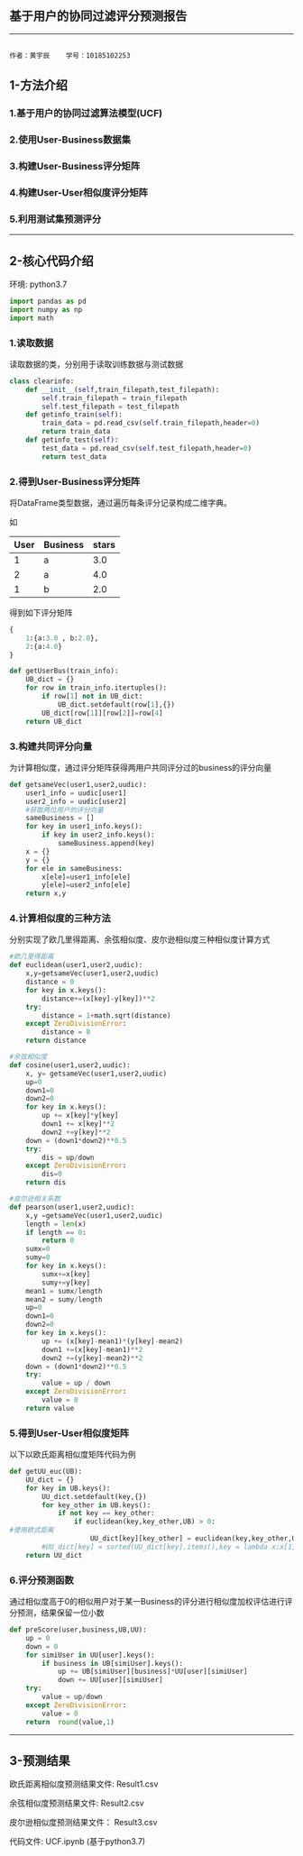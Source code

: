 ## 基于用户的协同过滤评分预测报告

------

  																												作者：黄宇辰    学号：10185102253

## **1**-方法介绍

### 1.基于用户的协同过滤算法模型(UCF)

### 2.使用User-Business数据集

### 3.构建User-Business评分矩阵

### 4.构建User-User相似度评分矩阵

### 5.利用测试集预测评分

------



## **2**-核心代码介绍 

环境:  python3.7

```python
import pandas as pd
import numpy as np
import math
```



### 1.读取数据

读取数据的类，分别用于读取训练数据与测试数据

```python
class clearinfo:
    def __init__(self,train_filepath,test_filepath):
        self.train_filepath = train_filepath
        self.test_filepath = test_filepath
    def getinfo_train(self):
        train_data = pd.read_csv(self.train_filepath,header=0)
        return train_data
    def getinfo_test(self):
        test_data = pd.read_csv(self.test_filepath,header=0)
        return test_data
```

### 2.得到User-Business评分矩阵

将DataFrame类型数据，通过遍历每条评分记录构成二维字典。

如

| User | Business | stars |
| ---- | -------- | ----- |
| 1    | a        | 3.0   |
| 2    | a        | 4.0   |
| 1    | b        | 2.0   |

得到如下评分矩阵

```python
{
    1:{a:3.0 , b:2.0},
    2:{a:4.0}
}
```



```python
def getUserBus(train_info):
    UB_dict = {}
    for row in train_info.itertuples():
        if row[1] not in UB_dict:
            UB_dict.setdefault(row[1],{})
        UB_dict[row[1]][row[2]]=row[4]
    return UB_dict
```

### 3.构建共同评分向量

为计算相似度，通过评分矩阵获得两用户共同评分过的business的评分向量

```python
def getsameVec(user1,user2,uudic):
    user1_info = uudic[user1]
    user2_info = uudic[user2]
    #获取两位用户的评分向量
    sameBusiness = []
    for key in user1_info.keys():
        if key in user2_info.keys():
            sameBusiness.append(key)
    x = {}
    y = {}
    for ele in sameBusiness:
        x[ele]=user1_info[ele]
        y[ele]=user2_info[ele]
    return x,y
```

### 4.计算相似度的三种方法

分别实现了欧几里得距离、余弦相似度、皮尔逊相似度三种相似度计算方式

```python
#欧几里得距离
def euclidean(user1,user2,uudic):
    x,y=getsameVec(user1,user2,uudic)
    distance = 0
    for key in x.keys():
        distance+=(x[key]-y[key])**2
    try:
        distance = 1+math.sqrt(distance)
    except ZeroDivisionError:
        distance = 0
    return distance

#余弦相似度
def cosine(user1,user2,uudic):
    x, y= getsameVec(user1,user2,uudic)
    up=0
    down1=0
    down2=0
    for key in x.keys():
        up += x[key]*y[key]
        down1 += x[key]**2
        down2 +=y[key]**2
    down = (down1*down2)**0.5
    try:
        dis = up/down
    except ZeroDivisionError:
        dis=0
    return dis

#皮尔逊相关系数
def pearson(user1,user2,uudic):
    x,y =getsameVec(user1,user2,uudic)
    length = len(x)
    if length == 0:
        return 0
    sumx=0
    sumy=0
    for key in x.keys():
        sumx+=x[key]
        sumy+=y[key]
    mean1 = sumx/length
    mean2 = sumy/length
    up=0
    down1=0
    down2=0
    for key in x.keys():
        up += (x[key]-mean1)*(y[key]-mean2)
        down1 +=(x[key]-mean1)**2
        down2 +=(y[key]-mean2)**2
    down = (down1*down2)**0.5
    try:
        value = up / down
    except ZeroDivisionError:
        value = 0
    return value
```

### 5.得到User-User相似度矩阵

以下以欧氏距离相似度矩阵代码为例

```python
def getUU_euc(UB):
    UU_dict = {}
    for key in UB.keys():
        UU_dict.setdefault(key,{})
        for key_other in UB.keys():
            if not key == key_other:
                if euclidean(key,key_other,UB) > 0:  
#使用欧式距离
                    UU_dict[key][key_other] = euclidean(key,key_other,UB)
        #UU_dict[key] = sorted(UU_dict[key].items(),key = lambda x:x[1],reverse=True)
    return UU_dict 
```

### 6.评分预测函数

通过相似度高于0的相似用户对于某一Business的评分进行相似度加权评估进行评分预测，结果保留一位小数

```python
def preScore(user,business,UB,UU):
    up = 0
    down = 0
    for simiUser in UU[user].keys():
        if business in UB[simiUser].keys():
            up += UB[simiUser][business]*UU[user][simiUser]
            down += UU[user][simiUser]
    try:
        value = up/down
    except ZeroDivisionError:
        value = 0
    return  round(value,1)
```

------



## **3**-预测结果

欧氏距离相似度预测结果文件: Result1.csv

余弦相似度预测结果文件:		Result2.csv

皮尔逊相似度预测结果文件： Result3.csv

代码文件:								  UCF.ipynb (基于python3.7)